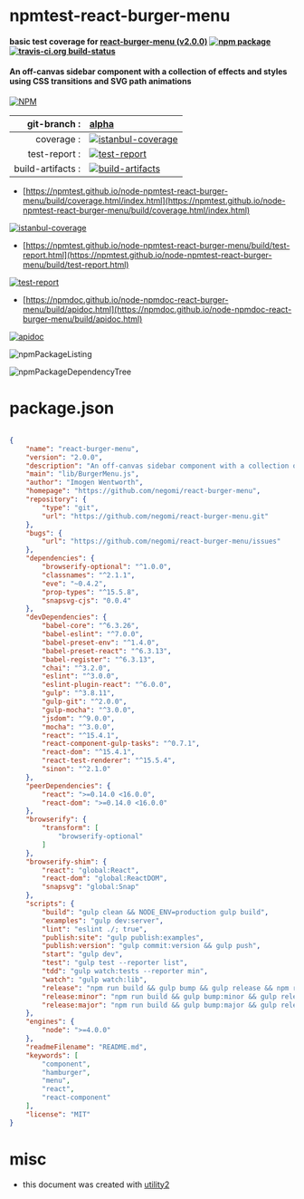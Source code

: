 # npmtest-react-burger-menu

#### basic test coverage for  [react-burger-menu (v2.0.0)](https://github.com/negomi/react-burger-menu)  [![npm package](https://img.shields.io/npm/v/npmtest-react-burger-menu.svg?style=flat-square)](https://www.npmjs.org/package/npmtest-react-burger-menu) [![travis-ci.org build-status](https://api.travis-ci.org/npmtest/node-npmtest-react-burger-menu.svg)](https://travis-ci.org/npmtest/node-npmtest-react-burger-menu)

#### An off-canvas sidebar component with a collection of effects and styles using CSS transitions and SVG path animations

[![NPM](https://nodei.co/npm/react-burger-menu.png?downloads=true&downloadRank=true&stars=true)](https://www.npmjs.com/package/react-burger-menu)

| git-branch : | [alpha](https://github.com/npmtest/node-npmtest-react-burger-menu/tree/alpha)|
|--:|:--|
| coverage : | [![istanbul-coverage](https://npmtest.github.io/node-npmtest-react-burger-menu/build/coverage.badge.svg)](https://npmtest.github.io/node-npmtest-react-burger-menu/build/coverage.html/index.html)|
| test-report : | [![test-report](https://npmtest.github.io/node-npmtest-react-burger-menu/build/test-report.badge.svg)](https://npmtest.github.io/node-npmtest-react-burger-menu/build/test-report.html)|
| build-artifacts : | [![build-artifacts](https://npmtest.github.io/node-npmtest-react-burger-menu/glyphicons_144_folder_open.png)](https://github.com/npmtest/node-npmtest-react-burger-menu/tree/gh-pages/build)|

- [https://npmtest.github.io/node-npmtest-react-burger-menu/build/coverage.html/index.html](https://npmtest.github.io/node-npmtest-react-burger-menu/build/coverage.html/index.html)

[![istanbul-coverage](https://npmtest.github.io/node-npmtest-react-burger-menu/build/screenCapture.buildCi.browser.%252Ftmp%252Fbuild%252Fcoverage.lib.html.png)](https://npmtest.github.io/node-npmtest-react-burger-menu/build/coverage.html/index.html)

- [https://npmtest.github.io/node-npmtest-react-burger-menu/build/test-report.html](https://npmtest.github.io/node-npmtest-react-burger-menu/build/test-report.html)

[![test-report](https://npmtest.github.io/node-npmtest-react-burger-menu/build/screenCapture.buildCi.browser.%252Ftmp%252Fbuild%252Ftest-report.html.png)](https://npmtest.github.io/node-npmtest-react-burger-menu/build/test-report.html)

- [https://npmdoc.github.io/node-npmdoc-react-burger-menu/build/apidoc.html](https://npmdoc.github.io/node-npmdoc-react-burger-menu/build/apidoc.html)

[![apidoc](https://npmdoc.github.io/node-npmdoc-react-burger-menu/build/screenCapture.buildCi.browser.%252Ftmp%252Fbuild%252Fapidoc.html.png)](https://npmdoc.github.io/node-npmdoc-react-burger-menu/build/apidoc.html)

![npmPackageListing](https://npmtest.github.io/node-npmtest-react-burger-menu/build/screenCapture.npmPackageListing.svg)

![npmPackageDependencyTree](https://npmtest.github.io/node-npmtest-react-burger-menu/build/screenCapture.npmPackageDependencyTree.svg)



# package.json

```json

{
    "name": "react-burger-menu",
    "version": "2.0.0",
    "description": "An off-canvas sidebar component with a collection of effects and styles using CSS transitions and SVG path animations",
    "main": "lib/BurgerMenu.js",
    "author": "Imogen Wentworth",
    "homepage": "https://github.com/negomi/react-burger-menu",
    "repository": {
        "type": "git",
        "url": "https://github.com/negomi/react-burger-menu.git"
    },
    "bugs": {
        "url": "https://github.com/negomi/react-burger-menu/issues"
    },
    "dependencies": {
        "browserify-optional": "^1.0.0",
        "classnames": "^2.1.1",
        "eve": "~0.4.2",
        "prop-types": "^15.5.8",
        "snapsvg-cjs": "0.0.4"
    },
    "devDependencies": {
        "babel-core": "^6.3.26",
        "babel-eslint": "^7.0.0",
        "babel-preset-env": "^1.4.0",
        "babel-preset-react": "^6.3.13",
        "babel-register": "^6.3.13",
        "chai": "^3.2.0",
        "eslint": "^3.0.0",
        "eslint-plugin-react": "^6.0.0",
        "gulp": "^3.8.11",
        "gulp-git": "^2.0.0",
        "gulp-mocha": "^3.0.0",
        "jsdom": "^9.0.0",
        "mocha": "^3.0.0",
        "react": "^15.4.1",
        "react-component-gulp-tasks": "^0.7.1",
        "react-dom": "^15.4.1",
        "react-test-renderer": "^15.5.4",
        "sinon": "^2.1.0"
    },
    "peerDependencies": {
        "react": ">=0.14.0 <16.0.0",
        "react-dom": ">=0.14.0 <16.0.0"
    },
    "browserify": {
        "transform": [
            "browserify-optional"
        ]
    },
    "browserify-shim": {
        "react": "global:React",
        "react-dom": "global:ReactDOM",
        "snapsvg": "global:Snap"
    },
    "scripts": {
        "build": "gulp clean && NODE_ENV=production gulp build",
        "examples": "gulp dev:server",
        "lint": "eslint ./; true",
        "publish:site": "gulp publish:examples",
        "publish:version": "gulp commit:version && gulp push",
        "start": "gulp dev",
        "test": "gulp test --reporter list",
        "tdd": "gulp watch:tests --reporter min",
        "watch": "gulp watch:lib",
        "release": "npm run build && gulp bump && gulp release && npm run publish:version",
        "release:minor": "npm run build && gulp bump:minor && gulp release",
        "release:major": "npm run build && gulp bump:major && gulp release"
    },
    "engines": {
        "node": ">=4.0.0"
    },
    "readmeFilename": "README.md",
    "keywords": [
        "component",
        "hamburger",
        "menu",
        "react",
        "react-component"
    ],
    "license": "MIT"
}
```



# misc
- this document was created with [utility2](https://github.com/kaizhu256/node-utility2)
